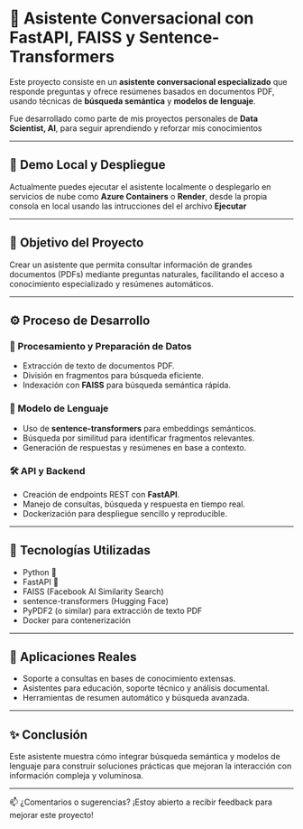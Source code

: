 # 🚀 Asistente Conversacional con FastAPI, FAISS y Sentence-Transformers

Este proyecto consiste en un **asistente conversacional especializado** que responde preguntas y ofrece resúmenes basados en documentos PDF, usando técnicas de **búsqueda semántica** y **modelos de lenguaje**.

Fue desarrollado como parte de mis proyectos personales de **Data Scientist, AI**, para seguir aprendiendo y reforzar mis conocimientos

---

## 🔗 Demo Local y Despliegue

Actualmente puedes ejecutar el asistente localmente o desplegarlo en servicios de nube como **Azure Containers** o **Render**, desde la propia consola en local usando las intrucciones del el archivo **Ejecutar**

---

## 📌 Objetivo del Proyecto

Crear un asistente que permita consultar información de grandes documentos (PDFs) mediante preguntas naturales, facilitando el acceso a conocimiento especializado y resúmenes automáticos.

---

## ⚙️ Proceso de Desarrollo

### 📄 Procesamiento y Preparación de Datos
- Extracción de texto de documentos PDF.
- División en fragmentos para búsqueda eficiente.
- Indexación con **FAISS** para búsqueda semántica rápida.

### 🧠 Modelo de Lenguaje
- Uso de **sentence-transformers** para embeddings semánticos.
- Búsqueda por similitud para identificar fragmentos relevantes.
- Generación de respuestas y resúmenes en base a contexto.

### 🛠️ API y Backend
- Creación de endpoints REST con **FastAPI**.
- Manejo de consultas, búsqueda y respuesta en tiempo real.
- Dockerización para despliegue sencillo y reproducible.

---

## 🧰 Tecnologías Utilizadas

- Python 🐍
- FastAPI 🚀
- FAISS (Facebook AI Similarity Search)
- sentence-transformers (Hugging Face)
- PyPDF2 (o similar) para extracción de texto PDF
- Docker para contenerización

---

## 🎯 Aplicaciones Reales

- Soporte a consultas en bases de conocimiento extensas.
- Asistentes para educación, soporte técnico y análisis documental.
- Herramientas de resumen automático y búsqueda avanzada.

---

## ✨ Conclusión

Este asistente muestra cómo integrar búsqueda semántica y modelos de lenguaje para construir soluciones prácticas que mejoran la interacción con información compleja y voluminosa.

---

📫 ¿Comentarios o sugerencias? ¡Estoy abierto a recibir feedback para mejorar este proyecto!
